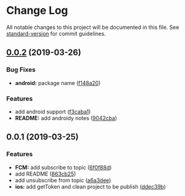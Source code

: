 # Change Log

All notable changes to this project will be documented in this file. See [standard-version](https://github.com/conventional-changelog/standard-version) for commit guidelines.

<a name="0.0.2"></a>
## [0.0.2](https://github.com/stewwan/capacitor-fcm/compare/v0.0.1...v0.0.2) (2019-03-26)


### Bug Fixes

* **android:** package name ([f148a20](https://github.com/stewwan/capacitor-fcm/commit/f148a20))


### Features

* add android support ([f3caba1](https://github.com/stewwan/capacitor-fcm/commit/f3caba1))
* **README:** add androidy notes ([9042cba](https://github.com/stewwan/capacitor-fcm/commit/9042cba))



<a name="0.0.1"></a>
## 0.0.1 (2019-03-25)


### Features

* **FCM:** add subscribe to topic ([6f0f88d](https://github.com/stewwan/capacitor-fcm/commit/6f0f88d))
* add README ([863cb25](https://github.com/stewwan/capacitor-fcm/commit/863cb25))
* add unsubscribe from topic ([a6a3dee](https://github.com/stewwan/capacitor-fcm/commit/a6a3dee))
* **ios:** add getToken and clean project to be publish ([ddec39b](https://github.com/stewwan/capacitor-fcm/commit/ddec39b))
